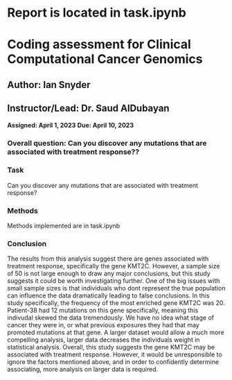
# **Report is located in task.ipynb**



# Coding assessment for Clinical Computational Cancer Genomics
## Author: Ian Snyder 
## Instructor/Lead: Dr. Saud AlDubayan


**Assigned: April 1, 2023**
**Due: April 10, 2023**

### Overall question: Can you discover any mutations that are associated with treatment response??

### Task
Can you discover any mutations that are associated with treatment response?

### Methods 
Methods implemented are in task.ipynb

### Conclusion
The results from this analysis suggest there are genes associated with treatment response, specifically the gene KMT2C. However, a sample size of 50 is not large enough to draw any major conclusions, but this study suggests it could be worth investigating further. One of the big issues with small sample sizes is that individuals who dont represent the true population can influence the data dramatically leading to false conclusions.
In this study specifically, the frequency of the most enriched gene KMT2C was 20. Patient-38 had 12 mutations on this gene specifically, meaning this indivudal skewed the data tremendously. We have no idea what stage of cancer they were in, or what previous exposures they had that may promoted mutations at that gene. A larger dataset would allow a much more compelling analysis, larger data decreases the individuals weight in statistical analysis. 
Overall, this study suggests the gene KMT2C may be associated with treatment response. However, it would be unresponsible to ignore the factors mentioned above, and in order to confidently determine associating, more analysis on larger data is required. 
